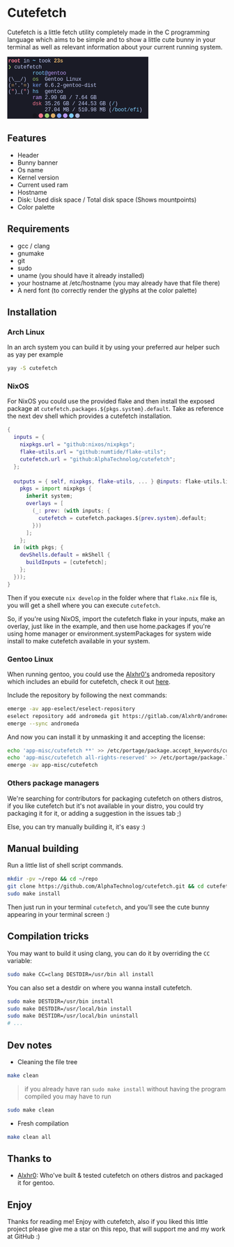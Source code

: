 # Cutefetch

Cutefetch is a little fetch utility completely made in the C programming language
which aims to be simple and to show a little cute bunny in your terminal as well as
relevant information about your current running system.

![banner](./assets/banner.png)

## Features

- Header
- Bunny banner
- Os name
- Kernel version
- Current used ram
- Hostname
- Disk: Used disk space / Total disk space (Shows mountpoints)
- Color palette

## Requirements

- gcc / clang
- gnumake
- git
- sudo
- uname (you should have it already installed)
- your hostname at /etc/hostname (you may already have that file there)
- A nerd font (to correctly render the glyphs at the color palette)

## Installation

### Arch Linux

In an arch system you can build it by using your preferred aur helper such as yay per example

```sh
yay -S cutefetch
```

### NixOS

For NixOS you could use the provided flake and then install the exposed package at
`cutefetch.packages.${pkgs.system}.default`. Take as reference the next dev shell which provides
a cutefetch installation.

```nix
{
  inputs = {
    nixpkgs.url = "github:nixos/nixpkgs";
    flake-utils.url = "github:numtide/flake-utils";
    cutefetch.url = "github:AlphaTechnolog/cutefetch";
  };

  outputs = { self, nixpkgs, flake-utils, ... } @inputs: flake-utils.lib.eachDefaultSystem(system: let
    pkgs = import nixpkgs {
      inherit system;
      overlays = [
        (_: prev: (with inputs; {
          cutefetch = cutefetch.packages.${prev.system}.default;
        }))
      ];
    };
  in (with pkgs; {
    devShells.default = mkShell {
      buildInputs = [cutefetch];
    };
  }));
}
```

Then if you execute `nix develop` in the folder where that `flake.nix` file is, you will
get a shell where you can execute `cutefetch`.

So, if you're using NixOS, import the cutefetch flake in your inputs, make an overlay,
just like in the example, and then use home.packages if you're using home manager
or environment.systemPackages for system wide install to make cutefetch available in your
system.

### Gentoo Linux

When running gentoo, you could use the [Alxhr0's](https://github.com/Alxhr0) andromeda repository which includes an
ebuild for cutefetch, check it out [here](https://gitlab.com/Alxhr0/andromeda).

Include the repository by following the next commands:

```sh
emerge -av app-eselect/eselect-repository
eselect repository add andromeda git https://gitlab.com/Alxhr0/andromeda.git
emerge --sync andromeda
```

And now you can install it by unmasking it and accepting the license:

```sh
echo 'app-misc/cutefetch **' >> /etc/portage/package.accept_keywords/cutefetch
echo 'app-misc/cutefetch all-rights-reserved' >> /etc/portage/package.license/cutefetch
emerge -av app-misc/cutefetch
```

### Others package managers

We're searching for contributors for packaging cutefetch on others distros, if you like cutefetch
but it's not available in your distro, you could try packaging it for it, or adding a suggestion in the issues tab ;)

Else, you can try manually building it, it's easy :)

## Manual building

Run a little list of shell script commands.

```sh
mkdir -pv ~/repo && cd ~/repo
git clone https://github.com/AlphaTechnolog/cutefetch.git && cd cutefetch
sudo make install
```

Then just run in your terminal `cutefetch`, and you'll see the cute bunny appearing
in your terminal screen :)

## Compilation tricks

You may want to build it using clang, you can do it by overriding the
`CC` variable:

```sh
sudo make CC=clang DESTDIR=/usr/bin all install
```

You can also set a destdir on where you wanna install cutefetch.

```sh
sudo make DESTDIR=/usr/bin install
sudo make DESTDIR=/usr/local/bin install
sudo make DESTIDR=/usr/local/bin uninstall
# ...
```

## Dev notes

- Cleaning the file tree

```sh
make clean
```

> if you already have ran `sudo make install` without having the program compiled you may have to run

```sh
sudo make clean
```

- Fresh compilation

```sh
make clean all
```

## Thanks to

- [Alxhr0](https://github.com/Alxhr0): Who've built & tested cutefetch on others distros and packaged it for gentoo.

## Enjoy

Thanks for reading me! Enjoy with cutefetch, also if you liked this little project
please give me a star on this repo, that will support me and my work at GitHub :)
